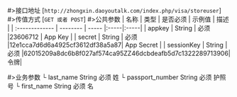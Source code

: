 #>接口地址
[`http://zhongxin.daoyoutalk.com/index.php/visa/storeuser`] 
#>传值方式
[`GET 或者 POST`]
#>公共参数
| 名称        | 类型           | 是否必须  |    示例值 |  描述 |
| :------------- | -------- | ----- |:-----|:-----|
| appkey      | String  |   必须 |23606712  | App Key |
| secret      | String  |   必须 |12e1cca7d6d6a4925cf3612df38a5a87| App Secret |
| sessionKey | String   |   必须 |62015209a8dc6b8f027af574ca95ZZ46dcbdeafb5d7c1322289713906| 令牌|
    

#>业务参数
    └ last_name String 必须 姓
    └ passport_number String 必须 护照号
    └ first_name String 必须 名

    